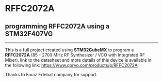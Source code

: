 # RFFC2072A
## programming RFFC2072A using a STM32F407VG
----
This is a full project created using **STM32CubeMX** to program a **RFFC2072A**  (85 - 2700 MHz RF Synthesizer / VCO with Integrated RF Mixer).
link to the datasheet and more details of this device is available in the following link:
https://www.qorvo.com/products/p/RFFC2072A

Thanks to Faraz Ertebat company for support.
